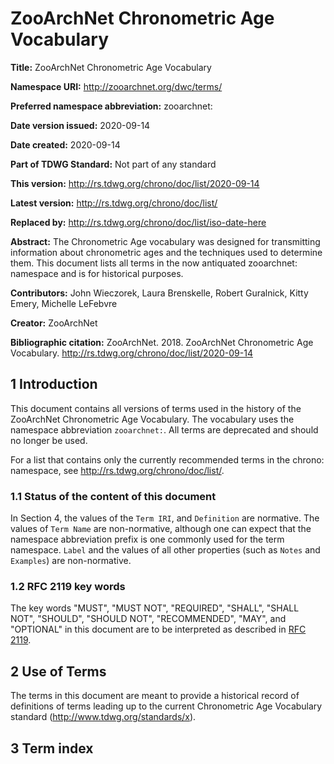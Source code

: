 # ZooArchNet Chronometric Age Vocabulary

**Title:**  ZooArchNet Chronometric Age Vocabulary

**Namespace URI:** http://zooarchnet.org/dwc/terms/

**Preferred namespace abbreviation:** zooarchnet:

**Date version issued:** 2020-09-14

**Date created:** 2020-09-14

**Part of TDWG Standard:** Not part of any standard

**This version:** http://rs.tdwg.org/chrono/doc/list/2020-09-14

**Latest version:** http://rs.tdwg.org/chrono/doc/list/

**Replaced by:** http://rs.tdwg.org/chrono/doc/list/iso-date-here

**Abstract:** The Chronometric Age vocabulary was designed for transmitting information about chronometric ages and the techniques used to determine them. This document lists all terms in the now antiquated zooarchnet: namespace and is for historical purposes.

**Contributors:** John Wieczorek, Laura Brenskelle, Robert Guralnick, Kitty Emery, Michelle LeFebvre

**Creator:** ZooArchNet

**Bibliographic citation:** ZooArchNet. 2018. ZooArchNet Chronometric Age Vocabulary. <http://rs.tdwg.org/chrono/doc/list/2020-09-14>


## 1 Introduction

This document contains all versions of terms used in the history of the ZooArchNet Chronometric Age Vocabulary. The vocabulary uses the namespace abbreviation `zooarchnet:`. All terms are deprecated and should no longer be used.

For a list that contains only the currently recommended terms in the chrono: namespace, see http://rs.tdwg.org/chrono/doc/list/.

### 1.1 Status of the content of this document

In Section 4, the values of the `Term IRI`, and `Definition` are normative. The values of `Term Name` are non-normative, although one can expect that the namespace abbreviation prefix is one commonly used for the term namespace.  `Label` and the values of all other properties (such as `Notes` and `Examples`) are non-normative.

### 1.2 RFC 2119 key words
The key words "MUST", "MUST NOT", "REQUIRED", "SHALL", "SHALL NOT", "SHOULD", "SHOULD NOT", "RECOMMENDED", "MAY", and "OPTIONAL" in this document are to be interpreted as described in [RFC 2119](https://tools.ietf.org/html/rfc2119).

## 2 Use of Terms

The terms in this document are meant to provide a historical record of definitions of terms leading up to the current Chronometric Age Vocabulary standard (http://www.tdwg.org/standards/x).

## 3 Term index